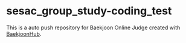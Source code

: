 # sesac_group_study-coding_test
This is a auto push repository for Baekjoon Online Judge created with [BaekjoonHub](https://github.com/BaekjoonHub/BaekjoonHub).
